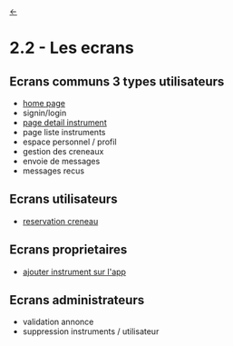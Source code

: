 <link rel="stylesheet" href="style.css"/>

[<span class="icon-big">&#8592;</span>](./2-analyse.md)

# 2.2 - Les ecrans

## Ecrans communs 3 types utilisateurs

- [home page](./wireframes/home-page.md)
- signin/login
- [page detail instrument](./wireframes/instrument-detail-page.md)
- page liste instruments
- espace personnel / profil
- gestion des creneaux
- envoie de messages
- messages recus

## Ecrans utilisateurs

- [reservation creneau](./wireframes/reservation-instrument.md)

## Ecrans proprietaires

- [ajouter instrument sur l'app](./wireframes/ajout-instrument.md)

## Ecrans administrateurs

- validation annonce
- suppression instruments / utilisateur
